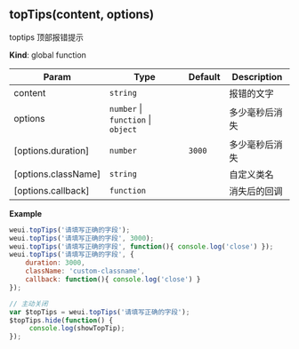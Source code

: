 <a name="topTips"></a>

## topTips(content, options)
toptips 顶部报错提示

**Kind**: global function  

| Param | Type | Default | Description |
| --- | --- | --- | --- |
| content | <code>string</code> |  | 报错的文字 |
| options | <code>number</code> &#124; <code>function</code> &#124; <code>object</code> |  | 多少毫秒后消失|消失后的回调|配置项 |
| [options.duration] | <code>number</code> | <code>3000</code> | 多少毫秒后消失 |
| [options.className] | <code>string</code> |  | 自定义类名 |
| [options.callback] | <code>function</code> |  | 消失后的回调 |

**Example**  
```js
weui.topTips('请填写正确的字段');
weui.topTips('请填写正确的字段', 3000);
weui.topTips('请填写正确的字段', function(){ console.log('close') });
weui.topTips('请填写正确的字段', {
    duration: 3000,
    className: 'custom-classname',
    callback: function(){ console.log('close') }
});

// 主动关闭
var $topTips = weui.topTips('请填写正确的字段');
$topTips.hide(function() {
     console.log(showTopTip);
});
```
